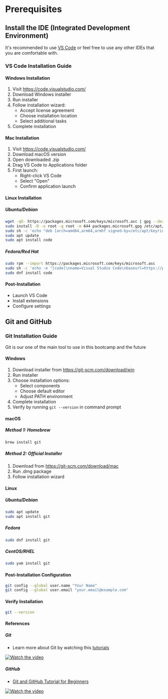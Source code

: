 # Prerequisites

## Install the IDE (Integrated Development Environment)

It's recommended to use [VS Code](https://code.visualstudio.com/) or feel free to use any other IDEs that you are comfortable with.

### VS Code Installation Guide

#### Windows Installation
1. Visit https://code.visualstudio.com/
2. Download Windows installer
3. Run installer
4. Follow installation wizard:
   - Accept license agreement
   - Choose installation location
   - Select additional tasks
5. Complete installation

#### Mac Installation
1. Visit https://code.visualstudio.com/
2. Download macOS version
3. Open downloaded .zip
4. Drag VS Code to Applications folder
5. First launch:
   - Right-click VS Code
   - Select "Open"
   - Confirm application launch

#### Linux Installation
##### Ubuntu/Debian
```bash
wget -qO- https://packages.microsoft.com/keys/microsoft.asc | gpg --dearmor > packages.microsoft.gpg
sudo install -D -o root -g root -m 644 packages.microsoft.gpg /etc/apt/keyrings/packages.microsoft.gpg
sudo sh -c 'echo "deb [arch=amd64,arm64,armhf signed-by=/etc/apt/keyrings/packages.microsoft.gpg] https://packages.microsoft.com/repos/code stable main" > /etc/apt/sources.list.d/vscode.list'
sudo apt update
sudo apt install code
```

##### Fedora/Red Hat
```bash
sudo rpm --import https://packages.microsoft.com/keys/microsoft.asc
sudo sh -c 'echo -e "[code]\nname=Visual Studio Code\nbaseurl=https://packages.microsoft.com/yumrepos/vscode\nenabled=1\ngpgcheck=1\ngpgkey=https://packages.microsoft.com/keys/microsoft.asc" > /etc/yum.repos.d/vscode.repo'
sudo dnf install code
```

#### Post-Installation
- Launch VS Code
- Install extensions
- Configure settings

## Git and GitHub

### Git Installation Guide

Git is our one of the main tool to use in this bootcamp and the future

#### Windows
1. Download installer from https://git-scm.com/download/win
2. Run installer
3. Choose installation options:
   - Select components
   - Choose default editor
   - Adjust PATH environment
4. Complete installation
5. Verify by running `git --version` in command prompt

#### macOS
##### Method 1: Homebrew
```bash
brew install git
```

##### Method 2: Official Installer
1. Download from https://git-scm.com/download/mac
2. Run .dmg package
3. Follow installation wizard

#### Linux
##### Ubuntu/Debian
```bash
sudo apt update
sudo apt install git
```

##### Fedora
```bash
sudo dnf install git
```

##### CentOS/RHEL
```bash
sudo yum install git
```

#### Post-Installation Configuration
```bash
git config --global user.name "Your Name"
git config --global user.email "your.email@example.com"
```

#### Verify Installation
```bash
git --version
```

#### References

##### Git

- Learn more about Git by watching this [tutorials](https://www.youtube.com/watch?v=8JJ101D3knE&t=2s)


[![Watch the video](https://img.youtube.com/vi/8JJ101D3knE/hqdefault.jpg)](https://www.youtube.com/watch?v=8JJ101D3knE&t=2s)

##### GitHub

- [Git and GitHub Tutorial for Beginners](https://www.youtube.com/watch?v=tRZGeaHPoaw) 

[![Watch the video](https://img.youtube.com/vi/tRZGeaHPoaw/hqdefault.jpg)](https://www.youtube.com/watch?v=tRZGeaHPoaw)